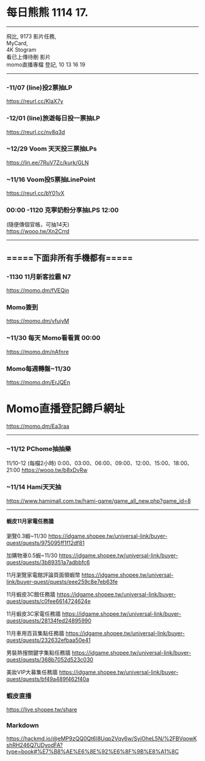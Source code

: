 # 每日熊熊 1114 17.
***
飛比, 9173 影片任務,  
MyCard,   
4K Stogram  
看已上傳待刪 影片  
momo直播專檔 登記,  10 13 16 19
***
    

### -11/07 (line)投2票抽LP
https://reurl.cc/KlaX7y

### -12/01 (line)旅遊每日投一票抽LP
https://reurl.cc/nv8q3d

### ~12/29 Voom 天天投三票抽LPs 
https://lin.ee/7RuV7Zc/kurk/GLN

### ~11/16 Voom投5票抽LinePoint
https://reurl.cc/bY01vX
  
### 00:00 -1120 克寧奶粉分享抽LPS    12:00
(隨便傳個官帳，可抽14天)  
https://wooo.tw/Xn2Crrd  
  
---
## =====下面非所有手機都有=====

### -1130 11月新客拉霸 N7
https://momo.dm/fVEQin
    
### Momo簽到
https://momo.dm/vfuiyM
  
### ~11/30 每天 Momo看看買 00:00
https://momo.dm/nAfnre
   
### Momo每週轉盤~11/30
https://momo.dm/ErJQEn
 


    
# Momo直播登記歸戶網址
https://momo.dm/Ea3raa  


---
    
    
### ~11/12 PChome抽抽樂
11/10-12 (每檔2小時)
0:00、03:00、06:00、09:00、12:00、15:00、18:00、21:00
https://wooo.tw/b8xDvRw

 
### ~11/14 Hami天天抽
https://www.hamimall.com.tw/hami-game/game_all_new.php?game_id=8

  
***  

  
    
  
#### 蝦皮11月家電任務牆

瀏覽0.3蝦~11/30
https://idgame.shopee.tw/universal-link/buyer-quest/quests/975095ff1f12df81

加購物車0.5蝦~11/30
https://idgame.shopee.tw/universal-link/buyer-quest/quests/3b89351a7adbbfc6

11月瀏覽家電館評論頁面領蝦幣
https://idgame.shopee.tw/universal-link/buyer-quest/quests/eee259c8e7eb63fe


11月蝦皮3C館任務牆
https://idgame.shopee.tw/universal-link/buyer-quest/quests/c0fee6614724624e

11月蝦皮3C家電任務牆
https://idgame.shopee.tw/universal-link/buyer-quest/quests/28134fed24895990

11月車用百貨集點任務牆
https://idgame.shopee.tw/universal-link/buyer-quest/quests/232632efbaa50e41

男裝熱搜關鍵字集點任務牆
https://idgame.shopee.tw/universal-link/buyer-quest/quests/368b7052d523c030

美妝VIP大募集任務牆
https://idgame.shopee.tw/universal-link/buyer-quest/quests/bf49a489f462f40a
  


### 蝦皮直播  
https://live.shopee.tw/share




### Markdown
https://hackmd.io/@eMP9zQQ0Qt6I8Uqp2Vqy6w/SyiOheL5N/%2FBVqowKshRH246Q7UDyodFA?type=book#%E7%B8%AE%E6%8E%92%E6%8F%9B%E8%A1%8C

